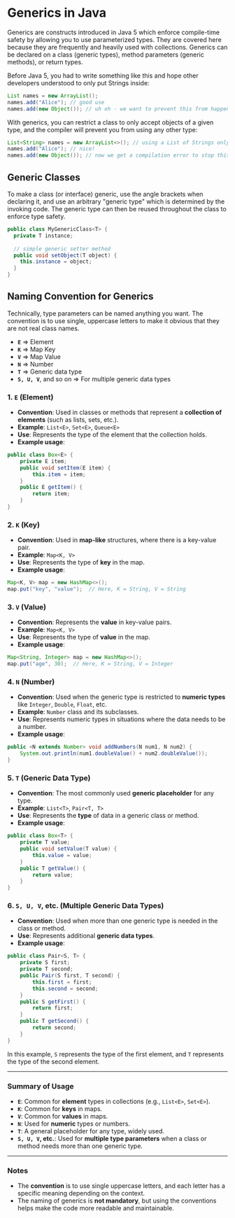 # Generics in Java

Generics are constructs introduced in Java 5 which enforce compile-time safety by allowing you to use parameterized types. They are covered here because they are frequently and heavily used with collections. Generics can be declared on a class (generic types), method parameters (generic methods), or return types.

Before Java 5, you had to write something like this and hope other developers understood to only put Strings inside:

```java
List names = new ArrayList();
names.add("Alice"); // good use
names.add(new Object()); // uh oh - we want to prevent this from happening
```

With generics, you can restrict a class to only accept objects of a given type, and the compiler will prevent you from using any other type:

```java
List<String> names = new ArrayList<>(); // using a List of Strings only
names.add("Alice"); // nice!
names.add(new Object()); // now we get a compilation error to stop this - generics saves the day!
```

## Generic Classes

To make a class (or interface) generic, use the angle brackets when declaring it, and use an arbitrary "generic type" which is determined by the invoking code. The generic type can then be reused throughout the class to enforce type safety.

```java
public class MyGenericClass<T> {
  private T instance;
  
  // simple generic setter method
  public void setObject(T object) {
    this.instance = object;
  }
}
```

## Naming Convention for Generics

Technically, type parameters can be named anything you want. The convention is to use single, uppercase letters to make it obvious that they are not real class names.

- **`E`** => Element
- **`K`** => Map Key
- **`V`** => Map Value
- **`N`** => Number
- **`T`** => Generic data type
- **`S, U, V`**, and so on => For multiple generic data types

### 1. **`E` (Element)**
- **Convention**: Used in classes or methods that represent a **collection of elements** (such as lists, sets, etc.).
- **Example**: `List<E>`, `Set<E>`, `Queue<E>`
- **Use**: Represents the type of the element that the collection holds.
- **Example usage**:

```java
public class Box<E> {
    private E item;
    public void setItem(E item) {
        this.item = item;
    }
    public E getItem() {
        return item;
    }
}
```

### 2. **`K` (Key)**
- **Convention**: Used in **map-like** structures, where there is a key-value pair.
- **Example**: `Map<K, V>`
- **Use**: Represents the type of **key** in the map.
- **Example usage**:

```java
Map<K, V> map = new HashMap<>();
map.put("key", "value");  // Here, K = String, V = String
```

### 3. **`V` (Value)**
- **Convention**: Represents the **value** in key-value pairs.
- **Example**: `Map<K, V>`
- **Use**: Represents the type of **value** in the map.
- **Example usage**:

```java
Map<String, Integer> map = new HashMap<>();
map.put("age", 30);  // Here, K = String, V = Integer
```

### 4. **`N` (Number)**
- **Convention**: Used when the generic type is restricted to **numeric types** like `Integer`, `Double`, `Float`, etc.
- **Example**: `Number` class and its subclasses.
- **Use**: Represents numeric types in situations where the data needs to be a number.
- **Example usage**:

```java
public <N extends Number> void addNumbers(N num1, N num2) {
    System.out.println(num1.doubleValue() + num2.doubleValue());
}
```

### 5. **`T` (Generic Data Type)**
- **Convention**: The most commonly used **generic placeholder** for any type.
- **Example**: `List<T>`, `Pair<T, T>`
- **Use**: Represents the **type** of data in a generic class or method.
- **Example usage**:

```java
public class Box<T> {
    private T value;
    public void setValue(T value) {
        this.value = value;
    }
    public T getValue() {
        return value;
    }
}
```

### 6. **`S, U, V`, etc. (Multiple Generic Data Types)**
- **Convention**: Used when more than one generic type is needed in the class or method.
- **Use**: Represents additional **generic data types**.
- **Example usage**:

```java
public class Pair<S, T> {
    private S first;
    private T second;
    public Pair(S first, T second) {
        this.first = first;
        this.second = second;
    }
    public S getFirst() {
        return first;
    }
    public T getSecond() {
        return second;
    }
}
```

In this example, `S` represents the type of the first element, and `T` represents the type of the second element.

---

### **Summary of Usage**
- **`E`**: Common for **element** types in collections (e.g., `List<E>`, `Set<E>`).
- **`K`**: Common for **keys** in maps.
- **`V`**: Common for **values** in maps.
- **`N`**: Used for **numeric** types or numbers.
- **`T`**: A general placeholder for any type, widely used.
- **`S, U, V`, etc.**: Used for **multiple type parameters** when a class or method needs more than one generic type.

---

### **Notes**
- The **convention** is to use single uppercase letters, and each letter has a specific meaning depending on the context.
- The naming of generics is **not mandatory**, but using the conventions helps make the code more readable and maintainable.